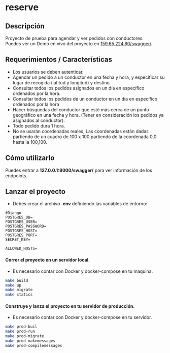 # reserve

## Descripción

Proyecto de prueba para agendar y ver pedidos con conductores. \
Puedes ver un Demo en vivo del proyecto en [159.65.224.80/swagger/](http://159.65.224.80/swagger/).

## Requerimientos / Características

* Los usuarios se deben autenticar.
* Agendar un pedido a un conductor en una fecha y hora, y especificar su lugar de
  recogida (latitud y longitud) y destino.
* Consultar todos los pedidos asignados en un día en específico ordenados por la hora.
* Consultar todos los pedidos de un conductor en un día en específico ordenados por
  la hora
* Hacer búsquedas del conductor que esté más cerca de un punto geográfico en una
  fecha y hora. (Tener en consideración los pedidos ya asignados al conductor).
* Todo pedido dura 1 hora.
* No se usarán coordenadas reales, Las coordenadas están dadas partiendo de un
  cuadro de 100 x 100 partiendo de la coordenada 0,0 hasta la 100,100.

## Cómo utilizarlo

Puedes entrar a **127.0.0.1:8000/swagger/** para ver información de los endpoints.

## Lanzar el proyecto

* Debes crear el archivo **.env** definiendo las variables de entorno:

```
#Django
POSTGRES_DB=
POSTGRES_USER=
POSTGRES_PASSWORD=
POSTGRES_HOST=
POSTGRES_PORT=
SECRET_KEY=

ALLOWED_HOSTS=
```

#### Correr el proyecto en un servidor local.

* Es necesario contar con Docker y docker-compose en tu maquina.

``` bash
make build
make up
make migrate
make statics
```

#### Construye y lanza el proyecto en tu servidor de producción.

* Es necesario contar con Docker y docker-compose en tu servidor.

``` bash
make prod-buil
make prod-run
make prod-migrate
make prod-makemessages
make prod-compilemessages
```



